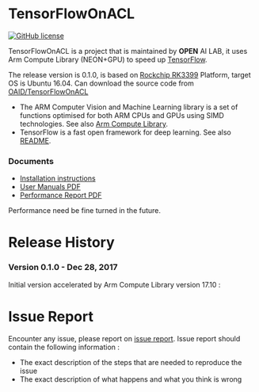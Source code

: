# TensorFlowOnACL
[![GitHub license](http://dmlc.github.io/img/apache2.svg)](./LICENSE)

TensorFlowOnACL is a project that is maintained by **OPEN** AI LAB, it uses Arm Compute Library (NEON+GPU) to speed up [TensorFlow](https://www.tensorflow.org).

The release version is 0.1.0, is based on [Rockchip RK3399](http://www.rock-chips.com/plus/3399.html) Platform, target OS is Ubuntu 16.04. Can download the source code from [OAID/TensorFlowOnACL](https://github.com/OAID/TensorFlowOnACL)

* The ARM Computer Vision and Machine Learning library is a set of functions optimised for both ARM CPUs and GPUs using SIMD technologies. See also [Arm Compute Library](https://github.com/ARM-software/ComputeLibrary).
* TensorFlow is a fast open framework for deep learning. See also [README](README_TF.md).

### Documents
* [Installation instructions](acl_openailab/installation.md)
* [User Manuals PDF](acl_openailab/user_manual.pdf)
* [Performance Report PDF](acl_openailab/performance_report.pdf)

Performance need be fine turned in the future.

# Release History

### Version 0.1.0 - Dec 28, 2017 
   Initial version accelerated by Arm Compute Library version 17.10 : 

# Issue Report
Encounter any issue, please report on [issue report](https://github.com/OAID/TensorFlowOnACL/issues). Issue report should contain the following information :

*  The exact description of the steps that are needed to reproduce the issue 
* The exact description of what happens and what you think is wrong 

